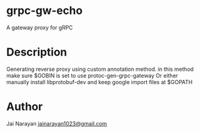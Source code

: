 # grpc-gw-echo
A gateway proxy for gRPC


# Description
Generating reverse proxy using custom annotation method. in this method make sure $GOBIN is set to use protoc-gen-grpc-gateway Or either manually install libprotobuf-dev and keep google import files at $GOPATH

# Author
Jai Narayan <jainarayan1023@gmail.com>
